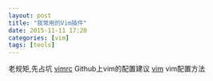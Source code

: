 ```yaml
---
layout: post
title: "我常用的Vim插件"
date: 2015-11-11 17:20
categories: [vim]
tags: [tools]
---
```

老规矩,先占坑
[vimrc](https://github.com/amix/vimrc)  Github上vim的配置建议
[vim](http://www.dbpoo.com/mac-vim-setting/)  vim配置方法